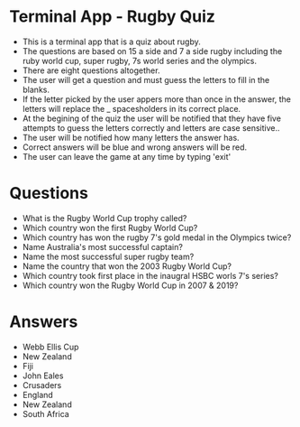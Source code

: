 # Terminal App - Rugby Quiz
- This is a terminal app that is a quiz about rugby.
- The questions are based on 15 a side and 7 a side rugby including the ruby world cup, super rugby, 7s world series and the olympics.
- There are eight questions altogether.
- The user will get a question and must guess the letters to fill in the blanks.
- If the letter picked by the user appers more than once in the answer, the letters will replace the _ spacesholders in its correct place. 
- At the begining of the quiz the user will be notified that they have five attempts to guess the letters correctly and letters are case sensitive..
- The user will be notified how many letters the answer has.
- Correct answers will be blue and wrong answers will be red.
- The user can leave the game at any time by typing 'exit'

# Questions
- What is the Rugby World Cup trophy called?
- Which country won the first Rugby World Cup?
- Which country has won the rugby 7's gold medal in the Olympics twice?
- Name Australia's most successful captain?
- Name the most successful super rugby team?
- Name the country that won the 2003 Rugby World Cup?
- Which country took first place in the inaugral HSBC worls 7's series?
- Which country won the Rugby World Cup in 2007 & 2019?

# Answers
- Webb Ellis Cup
- New Zealand
- Fiji
- John Eales
- Crusaders
- England
- New Zealand
- South Africa